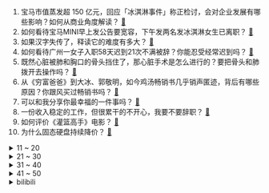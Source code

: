 1. 宝马市值蒸发超 150 亿元，回应「冰淇淋事件」称正检讨，会对企业发展有哪些影响？如何从商业角度解读？ [:link:](https://www.zhihu.com/question/596982085)
2. 如何看待宝马MINI早上发公告要宽容，下午发两名发冰淇淋女生已离职？ [:link:](https://www.zhihu.com/question/596984827)
3. 如果汉字失传了，释读它的难度有多大？ [:link:](https://www.zhihu.com/question/455135036)
4. 如何看待广州一女子入职58天迟到21次不满被辞？你能忍受经常迟到吗？ [:link:](https://www.zhihu.com/question/596687767)
5. 既然心脏被肺和胸口的骨头挡住了，那心脏手术是怎么进行的？要把骨头和肺拨开去操作吗？ [:link:](https://www.zhihu.com/question/596040084)
6. 从《穷富爸爸》到大冰、郭敬明，如今鸡汤畅销书几乎销声匿迹，背后有哪些原因？你跟风买过畅销书吗？ [:link:](https://www.zhihu.com/question/596743138)
7. 可以和我分享你最幸福的一件事吗？ [:link:](https://www.zhihu.com/question/588012208)
8. 一份收入稳定的工作，但很累干的不开心，我要不要辞职？ [:link:](https://www.zhihu.com/question/596632326)
9. 如何评价《灌篮高手》电影？ [:link:](https://www.zhihu.com/question/596788024)
10. 为什么固态硬盘持续降价？ [:link:](https://www.zhihu.com/question/596589357)
<details>
<summary>11 ~ 20</summary>

11. 自嗨锅推出「176 万致富款花蛤粉」被指侮辱死者，被罚 80 万，如何看待此事？ [:link:](https://www.zhihu.com/question/596360875)
12. 男子在迪士尼抽烟与工作人员起冲突，并导致当天彩色庆典取消，迪士尼回应「永久禁止其入园」，如何看待此事？ [:link:](https://www.zhihu.com/question/596729103)
13. 秦刚再谈台海问题称「台湾问题是中国核心利益中的核心，中国的土地收回来了就绝不会再失去」，释放哪些信号？ [:link:](https://www.zhihu.com/question/596891236)
14. 报道称拜登将签令限制美企对华关键经济领域投资，外交部表示坚决反对，若限制，对中美贸易将带来哪些影响？ [:link:](https://www.zhihu.com/question/596965974)
15. 4 月 21 日沪指跌近 2% 险守 3300 点，两市超 4500 股下跌，如何看待今日行情？ [:link:](https://www.zhihu.com/question/596887798)
16. 厄尔尼诺或在 2023 年底前出现，气象学家称 2023 年恐成有记录以来最热年份，哪些信息值得关注？ [:link:](https://www.zhihu.com/question/596925575)
17. 为什么要在奶牛身上挖一个洞？ [:link:](https://www.zhihu.com/question/596521307)
18. 手机散热背夹真的有用吗？有推荐吗？ [:link:](https://www.zhihu.com/question/461442150)
19. 泡茶用盖碗泡好还是用紫砂壶泡好？ [:link:](https://www.zhihu.com/question/427849380)
20. 跑步为什么不能停跑？ [:link:](https://www.zhihu.com/question/588191344)
</details>
<details>
<summary>21 ~ 30</summary>

21. 因纪录片里把埃及艳后变黑人，网飞被起诉「篡改历史」，主创回应「黑人皇后的故事数不胜数」，对此如何评价？ [:link:](https://www.zhihu.com/question/596733367)
22. 领导赏识什么样的人？ [:link:](https://www.zhihu.com/question/576247293)
23. 生完孩子后选择上班还是全职带娃? 两者差别大吗？ [:link:](https://www.zhihu.com/question/596654058)
24. 《灌篮高手》全国大赛湘北为何会惨败与爱和学院？ [:link:](https://www.zhihu.com/question/51979452)
25. 你喝酒吃的最多的下酒菜是什么？ [:link:](https://www.zhihu.com/question/558695047)
26. 网文的文笔太好是否会没有市场？ [:link:](https://www.zhihu.com/question/594261156)
27. 如何评价《长月烬明》第 18-22 集？其中有哪些值得关注的剧情点？ [:link:](https://www.zhihu.com/question/595385409)
28. 什么样的汽车功能还会刷新你的认知？ [:link:](https://www.zhihu.com/question/595941614)
29. 媒体评「宝马 MINI 再道歉称『老外』是同事，堪称公关上的史诗级灾难」，宝马的道歉大众为何不买账？ [:link:](https://www.zhihu.com/question/596895891)
30. 从「煎饼卷大葱」到「小饼卷一切」，山东美食经历了哪些演化？除了淄博，全国各大城市特色烧烤还有哪家强？ [:link:](https://www.zhihu.com/question/595809449)
</details>
<details>
<summary>31 ~ 40</summary>

31. 电影中有哪些打动人心的表白或情书？ [:link:](https://www.zhihu.com/question/43527594)
32. 「代缴违法」后，2 亿灵活就业者怎么缴纳社保才合理？「挂靠代缴」为何屡禁不止？ [:link:](https://www.zhihu.com/question/595770803)
33. 如果你能变成一个电影里的角色，过着他的生活，你会选择成为谁？为什么？ [:link:](https://www.zhihu.com/question/596402384)
34. 凝固汽油弹和直接扔汽油有什么区别？ [:link:](https://www.zhihu.com/question/537995078)
35. 眼霜能去掉熊猫的黑眼圈吗？为什么？ [:link:](https://www.zhihu.com/question/594151272)
36. 父亲最想收到的礼物是什么？ [:link:](https://www.zhihu.com/question/596413506)
37. 关于主题乐园，你有哪些难忘的记忆？ [:link:](https://www.zhihu.com/question/595309734)
38. 宝马 MINI 再次发文道歉，称视频中老外是同事，希望给礼仪小姐姐多点宽容和空间，哪些信息值得关注？ [:link:](https://www.zhihu.com/question/596884425)
39. 你会很在意别人怎么想你吗？ [:link:](https://www.zhihu.com/question/594919101)
40. 2023上海车展有哪些行业新趋势值得关注？新时期车企营销该如何突围？ [:link:](https://www.zhihu.com/question/596918008)
</details>
<details>
<summary>41 ~ 50</summary>

41. 如何评价《崩坏：星穹铁道》整活视频「直面危机，星穹铁道做了一个艰难的决定」? [:link:](https://www.zhihu.com/question/596804907)
42. 外星球上有哪些「超级景观」？ [:link:](https://www.zhihu.com/question/596535967)
43. 求问，什么样的 SUV 才能称的上「钢炮」？ [:link:](https://www.zhihu.com/question/596921455)
44. XBB.1.16 流行情况如何？它引起的症状是否发生了改变？XBB.1.16 会导致结膜炎吗？ [:link:](https://www.zhihu.com/question/596878621)
45. 22-23 赛季 NBA 太阳 129:124 快船，总比分2:1，布克 45+7，如何评价这场比赛？ [:link:](https://www.zhihu.com/question/596888841)
46. 现在看马斯克的火星计划究竟能否成功？ [:link:](https://www.zhihu.com/question/596877930)
47. 特斯拉一季度盈利暴跌 20%，「价格战」后遗症初显？新能源车还会掀起新一轮降价潮吗？ [:link:](https://www.zhihu.com/question/596787319)
48. 大龄剩女到底要不要妥协结婚？ [:link:](https://www.zhihu.com/question/593986670)
49. 为什么有的人去健身之前，会喝一杯浓缩黑咖啡？ [:link:](https://www.zhihu.com/question/595528830)
50. 有哪些适合职场男士的剃须刀推荐？ [:link:](https://www.zhihu.com/question/589493232)
</details><details>
<summary>bilibili</summary>

1. 自制羊驼烤肠机 [:link:](//www.bilibili.com/video/BV16k4y1e7w3)
2. 史上最离谱随机挑战！我们居然随机到去找华晨宇蹭饭！！！ [:link:](//www.bilibili.com/video/BV1HL411v7CX)
3. 「三千娑世御咏歌-演绎版」：《原神》须弥2 OST宣传MV [:link:](//www.bilibili.com/video/BV1Xh4y1H72Q)
4. 以戏渡人，90岁济公爷爷的人生旅程。【游本昌】 [:link:](//www.bilibili.com/video/BV1go4y1b7Lz)
5. 谁能获得三枚苏沃洛夫勋章？【小约翰】 [:link:](//www.bilibili.com/video/BV1Qv4y177CS)
6. 【冰冰vlog.008】春天的最后一个节气，以狼狈出海来告别 [:link:](//www.bilibili.com/video/BV1Sh4y1H75z)
7. 什么队啊还要娘娘亲自排 [:link:](//www.bilibili.com/video/BV1wk4y1Y7Ce)
8. 友好又搞怪的生活小技巧 [:link:](//www.bilibili.com/video/BV1ov4y177Yj)
9. 【鱼肉肉】一只野生姬小满･֊･ [:link:](//www.bilibili.com/video/BV1Pm4y127vM)
10. 和好朋友的对象聊天有多尴尬 [:link:](//www.bilibili.com/video/BV1tL411v7tv)
<details>
<summary>11 ~ 20</summary>

11. 用十多斤白银，打造了一个完整的苗族头饰 [:link:](//www.bilibili.com/video/BV16c411n75c)
12. 就你**叫Happy猫啊？ [:link:](//www.bilibili.com/video/BV1uV4y1o7EB)
13. 什么节目还得让我上去整节目…… [:link:](//www.bilibili.com/video/BV1DM4y1y7AQ)
14. 退网一年，我治好了精神内耗。 [:link:](//www.bilibili.com/video/BV1x24y1c7aw)
15. 直面危机，星穹铁道做了一个艰难的决定 [:link:](//www.bilibili.com/video/BV1ho4y1j7Ps)
16. “可后来，我只曾在梦里见过这支摇” [:link:](//www.bilibili.com/video/BV1Fg4y1M7dc)
17. SEVENTEEN 10th Mini Album 'FML' Highlight Medley [:link:](//www.bilibili.com/video/BV1EL411v7rw)
18. 有谁会拒绝看恐龙跳钢管舞呢？快艾特你有趣的好朋友(⁎⁍̴̛ᴗ⁍̴̛⁎) [:link:](//www.bilibili.com/video/BV1BT411p7in)
19. 不是吧，真的捡到猫了家人们 [:link:](//www.bilibili.com/video/BV1sM411V7Xb)
20. 赴汤蹈火，竭诚为民！ [:link:](//www.bilibili.com/video/BV1uV4y1o7az)
</details>
<details>
<summary>21 ~ 30</summary>

21. 花千万买豪车不让进展台！劳斯莱斯车主被销售看不起.... [:link:](//www.bilibili.com/video/BV1ac411H72k)
22. 垃 圾 分 类 [:link:](//www.bilibili.com/video/BV15m4y127ye)
23. 国籍一换，点赞百万！全是科技与狠活 [:link:](//www.bilibili.com/video/BV1bX4y167Zr)
24. 超越人眼极限！3000帧超清慢放昆虫起飞的神奇瞬间 [:link:](//www.bilibili.com/video/BV1ua4y1P7aR)
25. 探秘纽约最贵餐厅！一顿饭吃了1200美金！！到底吃了点啥？ [:link:](//www.bilibili.com/video/BV1Ms4y1A7eJ)
26. 北京到沈阳800公里9小时45分钟，回家了，这次家人都被蒙在鼓里 [:link:](//www.bilibili.com/video/BV1dh4y1H7uK)
27. 花3000元用时3小时吃了21道菜是什么样的体验【凭啥这么贵ep58- La Scène Ronde 之舞 by 山蒙】 [:link:](//www.bilibili.com/video/BV17o4y1j74i)
28. 【真 我的世界】三个和尚但喝水难度鬼畜级 [:link:](//www.bilibili.com/video/BV1Ph4y1p7ky)
29. 决定了，开一家女士理发店 [:link:](//www.bilibili.com/video/BV1KV4y1f75p)
30. 探秘全世界最贵的汤！一碗流传了2500年的汤到底什么味道？ [:link:](//www.bilibili.com/video/BV12T411p7nf)
</details>
<details>
<summary>31 ~ 40</summary>

31. 500块订的酒店一夜之间变成1600了！ [:link:](//www.bilibili.com/video/BV1Rm4y1172r)
32. 按照观众描述画美少女4.0 [:link:](//www.bilibili.com/video/BV1gm4y127ko)
33. 养500只猫狗是什么体验！ [:link:](//www.bilibili.com/video/BV1gP411S7xv)
34. 梦幻联动！天花板板！交通安全&智能驾驶！ [:link:](//www.bilibili.com/video/BV1fL411e7V3)
35. 怀疑宁财神喝醉以后写出的离奇故事《大笑江湖》！当年这部电影还挺火的... [:link:](//www.bilibili.com/video/BV1XL411e7d1)
36. 合作游戏？合作个屁！！！ [:link:](//www.bilibili.com/video/BV1no4y1j76m)
37. 灭霸打了个响指你的嘴都是硬的 [:link:](//www.bilibili.com/video/BV1Am4y127FZ)
38. 国宾馆冰棍儿真来了，1965年老隐爷爷接待民国代总统李宗仁时就上它 [:link:](//www.bilibili.com/video/BV1Ac411H7Vy)
39. 破釜沉舟|| 项羽的军事才能是吹出来的还是真的？ [:link:](//www.bilibili.com/video/BV1KX4y1676s)
40. 见你即是春天 [:link:](//www.bilibili.com/video/BV1tm4y127ys)
</details>
<details>
<summary>41 ~ 50</summary>

41. 宁管这叫刮刮乐？ [:link:](//www.bilibili.com/video/BV12s4y1R7P3)
42. 众所周知，李白前期是无敌的 [:link:](//www.bilibili.com/video/BV1as4y1d7TQ)
43. gang丝球，全款拿下 [:link:](//www.bilibili.com/video/BV1bh411j7T9)
44. 华晨宇《美好的事可不可以发生在我身上》声生不息·宝岛季 [:link:](//www.bilibili.com/video/BV1ac411H7uc)
45. 对不起，我晚到的淄博二刷来了！因内容过于丰富，感情过于浓郁，请考虑好再去！ [:link:](//www.bilibili.com/video/BV1To4y1b7xZ)
46. 胖东来这样开榴莲、开到顾客满意为止 [:link:](//www.bilibili.com/video/BV1HX4y1676m)
47. 猫 咪 大 对 决 [:link:](//www.bilibili.com/video/BV13V4y1o7T1)
48. 他 几 乎 用 他 一 个 人 的 力 量 拯 救 了 一 个 国 家 [:link:](//www.bilibili.com/video/BV14X4y167fH)
49. 小呆呆之拒绝道德绑架 [:link:](//www.bilibili.com/video/BV1qh4y1H7WK)
50. 网络高中生 VS 现实高中生 [:link:](//www.bilibili.com/video/BV1yP411S7Km)
</details>
<details>
<summary>51 ~ 60</summary>

51. ⚡️ 原 来 它 们 会 说 话 ⚡️ [:link:](//www.bilibili.com/video/BV1fa4y1P7LW)
52. 《只因你太美》BBOX+吉他 [:link:](//www.bilibili.com/video/BV1gs4y1A7Fs)
53. 他是懂投影仪的 [:link:](//www.bilibili.com/video/BV1hc411H7LM)
54. 骑行去新疆，德令哈市休整一天，准备穿越六百公里无人区 [:link:](//www.bilibili.com/video/BV1GX4y167kn)
55. 辣椒致死量！千万别在陕西吃辣子，一天3顿我怕你上瘾… [:link:](//www.bilibili.com/video/BV1pc411H7Wk)
56. 回家！ [:link:](//www.bilibili.com/video/BV1tv4y1n7xn)
57. 他只是想吃汉堡，他有什么错！【莽村日记】（完整版） [:link:](//www.bilibili.com/video/BV1Zv4y177CE)
58. 电影最TOP：改变科幻影史！一口气看完《人猿星球》系列 [:link:](//www.bilibili.com/video/BV1Zm4y117EC)
59. 【烂活电竞45】JDG春决夺魁！MSI赛力大盘点！转会期风云突变！ [:link:](//www.bilibili.com/video/BV1nm4y1y7o2)
60. 【偏科】“没人比我更了解偏科” [:link:](//www.bilibili.com/video/BV1tg4y1M7AH)
</details>
<details>
<summary>61 ~ 70</summary>

61. 这一次摇到了撒哈拉！ [:link:](//www.bilibili.com/video/BV1X24y1F7si)
62. 铃芽老师来家访，不会还有人没写完作业吧？ [:link:](//www.bilibili.com/video/BV1Vo4y1h7Co)
63. 【36氪】我用AI开了家“假”淘宝店，居然真的有人下单？ [:link:](//www.bilibili.com/video/BV15v4y1E7zV)
64. 来自“地狱”的绝美工艺品！ [:link:](//www.bilibili.com/video/BV1Ek4y1a7uq)
65. 别只会“哇”！这些才是中文的神级表达 [:link:](//www.bilibili.com/video/BV1Bo4y1j7kK)
66. 计划赶不上变化 [:link:](//www.bilibili.com/video/BV1Qh4y1H7qh)
67. 《 B 界 次 元 大 战 》 [:link:](//www.bilibili.com/video/BV1dv4y177Rr)
68. 你要欺负导师？ [:link:](//www.bilibili.com/video/BV1yh4y1H7Ax)
69. 海 鲜 饭 天 花 板 [:link:](//www.bilibili.com/video/BV1Js4y1d7Fn)
70. 可以学习一下《大刀进行曲》 [:link:](//www.bilibili.com/video/BV13v4y1E74H)
</details>
<details>
<summary>71 ~ 80</summary>

71. 变 形 金 刚 忍 界 大 战 [:link:](//www.bilibili.com/video/BV1zk4y1e7YD)
72. 原来我随手充个游戏皮肤的钱，在爸妈手里可以买这么多东西！ [:link:](//www.bilibili.com/video/BV1vo4y1j7Qg)
73. 当我把外卖和我自己做的调换 [:link:](//www.bilibili.com/video/BV1tP411S7P3)
74. 《 赶 海 2.0》 [:link:](//www.bilibili.com/video/BV15o4y1b77m)
75. “所以爱情啊，它苦涩如歌” [:link:](//www.bilibili.com/video/BV1t24y1c7sk)
76. 《逆 坤》 [:link:](//www.bilibili.com/video/BV1Ca4y1P7yT)
77. 训练抗3D眩晕的不二之选！边干呕边打的爽游《边境》 [:link:](//www.bilibili.com/video/BV1qT411p7yM)
78. 仅花300元买Y9000P同款副屏？DIY副屏行业调查报告 [:link:](//www.bilibili.com/video/BV1Dv4y177Fu)
79. 【半佛】疯魔武人，野王邵发明。 [:link:](//www.bilibili.com/video/BV1gL411v7uA)
80. 穿越589年的爱情，与迷题！ [:link:](//www.bilibili.com/video/BV1Ks4y1d76c)
</details>
<details>
<summary>81 ~ 90</summary>

81. 【愚人号复刻】SN全关卡 摆完挂机 简单好抄（包含SN-1至SN-EX-8突袭至SN-S-5） [:link:](//www.bilibili.com/video/BV1C24y1c7YL)
82. 马超必修一 核心操作 他是真的想教会我！ [:link:](//www.bilibili.com/video/BV1oh4y1H7gy)
83. 这是一部评分超过9分的神作，但我却不建议你看第二次 [:link:](//www.bilibili.com/video/BV1sM411V7vi)
84. 《一拳超人》228话.埼玉无敌身份被曝光，龙卷为妹妹不惜得罪整个英雄协会！ [:link:](//www.bilibili.com/video/BV1DM4y1y7GH)
85. 用元素符号演绎《アイドル》 [:link:](//www.bilibili.com/video/BV14o4y1j7Fb)
86. 我的世界：传奇，主世界迎来了最大的一场危机？！ [:link:](//www.bilibili.com/video/BV1824y1c7fu)
87. 快来看电影！ [:link:](//www.bilibili.com/video/BV1ao4y1h7Av)
88. 南方科技大学研制的电子皮肤或将开启人机共生时代 [:link:](//www.bilibili.com/video/BV1XM411L7kw)
89. 挑战海外爆火两年半招式——DNA [:link:](//www.bilibili.com/video/BV1pc411H7x9)
90. 当你把台球练到极致 7.0 [:link:](//www.bilibili.com/video/BV1Mv4y1E7tq)
</details>
<details>
<summary>91 ~ 100</summary>

91. 画面真实到被质疑造假？拟真度夸张的游戏《Unrecord》预告片 [:link:](//www.bilibili.com/video/BV15M41157sf)
92. 发动机里的一窝猫 [:link:](//www.bilibili.com/video/BV1qh411E79E)
93. 会爱上同一个男生吗？双胞胎姐妹的“爱恨情仇” [:link:](//www.bilibili.com/video/BV1Wh411E79N)
94. 厨师长一镜分享“青椒炒肉丝”的门门道道，收藏并学习起来 [:link:](//www.bilibili.com/video/BV1GM41157Hz)
95. 小猫咪和小鸭子相拥入睡 [:link:](//www.bilibili.com/video/BV1jc411H7hZ)
96. 老乡见老乡～两眼泪汪汪！ [:link:](//www.bilibili.com/video/BV1Ta4y1P7DB)
97. 拳打卡扎菲脚踢阿明！石家庄西点能不能培养出非洲名将？ [:link:](//www.bilibili.com/video/BV15h411E7eC)
98. 重庆最炸的一次粉丝礼物开箱！！！ [:link:](//www.bilibili.com/video/BV1Fk4y1Y7xU)
99. 后续来了家人们！！ [:link:](//www.bilibili.com/video/BV1Wg4y1M7YB)
100. 东北洗浴到底是什么神仙地方！和闺蜜吃海鲜自助，158元分分钟吃回本还能泡澡～ [:link:](//www.bilibili.com/video/BV1Ja4y1P7hS)
</details></details>